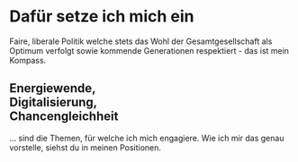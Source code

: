 # Dafür setze ich mich ein

Faire, liberale Politik welche stets das Wohl der Gesamtgesellschaft als Optimum verfolgt sowie kommende
Generationen respektiert - das ist mein Kompass.
## Energiewende, <br>Digitalisierung, <br>Chancengleichheit
... sind die Themen, für welche ich mich engagiere. Wie ich mir das genau vorstelle, siehst du in meinen
Positionen.
